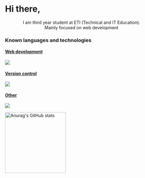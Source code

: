 <h1>Hi there, </h1> 
<p align="center">
  I am third year student at ETI (Technical and IT Education).<br>
  Mainly focused on web development
</p>

### Known languages and technologies
<p align="center">
  <a href="https://skillicons.dev">
    <h4>Web development</h4>
    <img src="https://skillicons.dev/icons?i=html,css,js,ts,react,threejs,bootstrap,django,figma,vite" />
    <h4>Version control</h4>
    <img src="https://skillicons.dev/icons?i=git,github" />
    <h4>Other</h4>
    <img src="https://skillicons.dev/icons?i=cpp,python,tensorflow,linux" /> <br>
  </a>
</p>

<p align="left">
  <img src="https://github-readme-stats.vercel.app/api?username=michal-pilarski&show_icons=true&theme=radical" alt="Anurag's GitHub stats" height="200"/>&nbsp;&nbsp;&nbsp;&nbsp;&nbsp;&nbsp;&nbsp;
  <!--<img src="https://github-readme-stats.vercel.app/api/top-langs/?username=michal-pilarski&layout=compact" alt="Top Langs" height="200"/>-->
</p>
